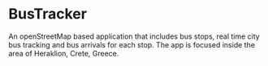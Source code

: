 # BusTracker

An openStreetMap based application that includes bus stops, real time city bus tracking and bus arrivals for each stop. The app is focused inside the area of Heraklion, Crete, Greece. 
